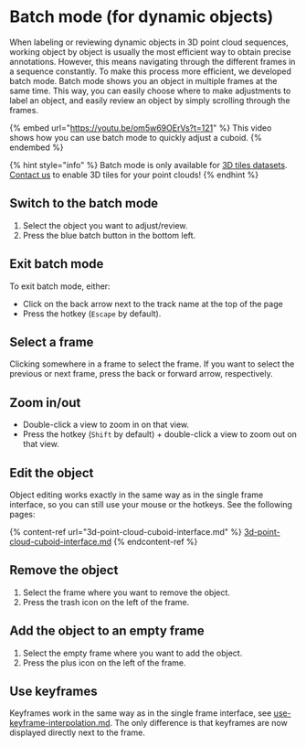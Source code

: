 # Batch mode (for dynamic objects)

When labeling or reviewing dynamic objects in 3D point cloud sequences, working object by object is usually the most efficient way to obtain precise annotations. However, this means navigating through the different frames in a sequence constantly. To make this process more efficient, we developed batch mode. Batch mode shows you an object in multiple frames at the same time. This way, you can easily choose where to make adjustments to label an object, and easily review an object by simply scrolling through the frames.

{% embed url="https://youtu.be/om5w69OErVs?t=121" %}
This video shows how you can use batch mode to quickly adjust a cuboid.
{% endembed %}

{% hint style="info" %}
Batch mode is only available for [3D tiles datasets](../../background/3d-tiles.md). \
[Contact us](https://segments.ai/contact) to enable 3D tiles for your point clouds!&#x20;
{% endhint %}

## Switch to the batch mode

1. Select the object you want to adjust/review.
2. Press the blue batch button in the bottom left.

## Exit batch mode

To exit batch mode, either:

* Click on the back arrow next to the track name at the top of the page
* Press the hotkey (`Escape` by default).

## Select a frame

Clicking somewhere in a frame to select the frame. If you want to select the previous or next frame, press the back or forward arrow, respectively.

## Zoom in/out

* Double-click a view to zoom in on that view.
* Press the hotkey (`Shift` by default) + double-click a view to zoom out on that view.

## Edit the object

Object editing works exactly in the same way as in the single frame interface, so you can still use your mouse or the hotkeys. See the following pages:

{% content-ref url="3d-point-cloud-cuboid-interface.md" %}
[3d-point-cloud-cuboid-interface.md](3d-point-cloud-cuboid-interface.md)
{% endcontent-ref %}

## Remove the object

1. Select the frame where you want to remove the object.
2. Press the trash icon on the left of the frame.

## Add the object to an empty frame

1. Select the empty frame where you want to add the object.
2. Press the plus icon on the left of the frame.

## Use keyframes

Keyframes work in the same way as in the single frame interface, see [use-keyframe-interpolation.md](../label-sequences-of-data/use-keyframe-interpolation.md "mention"). The only difference is that keyframes are now displayed directly next to the frame.

